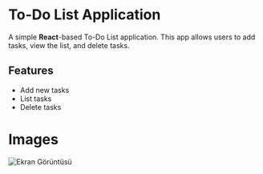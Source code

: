 # To-Do List Application

A simple **React**-based To-Do List application. This app allows users to add tasks, view the list, and delete tasks.

## Features

- Add new tasks
- List tasks
- Delete tasks


# Images
  ![Ekran Görüntüsü](https://github.com/inci1kabak/TO_DO_LIST/blob/main/public/img/SS.png?raw=true)

  
